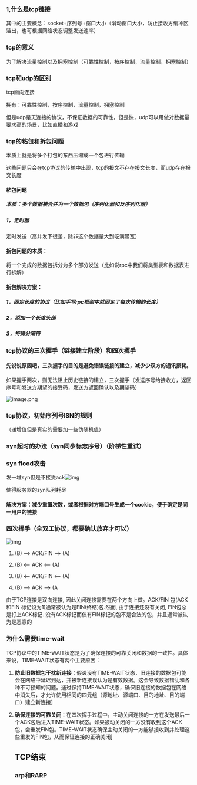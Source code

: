 ### 1,什么是tcp链接

其中的主要概念：socket+序列号+窗口大小（滑动窗口大小，防止接收方缓冲区溢出，也可根据网络状态调整发送速率）

### tcp的意义

为了解决流量控制以及拥塞控制（可靠性控制，按序控制，流量控制，拥塞控制）


### tcp和udp的区别

tcp面向连接

拥有：可靠性控制，按序控制，流量控制，拥塞控制

但是udp是无连接的协议，不保证数据的可靠性，但是快，udp可以用做对数据量要求高的场景，比如直播和游戏

### tcp的粘包和拆包问题

本质上就是将多个打包的东西压缩成一个包进行传输

这些问题只会在tcp协议的传输中出现，tcp的报文不存在报文长度，而udp存在报文长度

#### 粘包问题

##### 本质：多个数据被合并为一个数据包（序列化器和反序列化器）

##### 1，定时器

定时发送（高并发下很差，除非这个数据量大到吃满带宽）

#### 拆包问题的本质：

将一个完成的数据包拆分为多个部分发送（比如说rpc中我们将类型表和数据表进行拆解）

#### 拆包解决方案：

##### 1，固定长度的协议（比如手写rpc框架中就固定了每次传输的长度）

##### 2，添加一个长度头部

##### 3，特殊分隔符





### tcp协议的三次握手（链接建立阶段）和四次挥手

#### 先说说原因吧，三次握手的目的是避免错误链接的建立，减少少双方的通讯损耗。

如果握手两次，则无法阻止历史链接的建立，三次握手（发送序号给接收方，返回序号和发送方期望的接受码，发送方返回确认以及期望码）

![image.png](https://pic.code-nav.cn/mianshiya/question_picture/1772087337535152129/3Op5Vs3X_image_mianshiya.png)

### tcp协议，初始序列号ISN的规则

（递增值但是真实的需要加一些伪随机值）

### syn超时的办法（syn同步标志序号）（阶梯性重试）

### syn flood攻击

发一堆syn但是不接受ack![img](https://pic.code-nav.cn/mianshiya/question_picture/1772087337535152129/jBm3f6pv_8d87a3e7-9485-403f-a81c-0a55812e668b_mianshiya.png)

使得服务器的syn队列耗尽

#### 解决方案：减少重置次数，或者根据对方端口号生成一个cookie，便于确定是同一用户的链接

### 四次挥手（全双工协议，都要确认放弃才可以）

![img](https://pic.code-nav.cn/mianshiya/question_picture/1772087337535152129/VOHEPDBA_1a4be4e4-fd2a-4a90-a757-0dbbad90a633_mianshiya.png)

1. (B) --> ACK/FIN --> (A)

2. (B) <-- ACK <-- (A)

3. (B) <-- ACK/FIN <-- (A)

4. (B) --> ACK --> (A

由于TCP连接是双向连接, 因此关闭连接需要在两个方向上做。ACK/FIN 包(ACK 和FIN 标记设为1)通常被认为是FIN(终结)包.然而, 由于连接还没有关闭, FIN包总是打上ACK标记. 没有ACK标记而仅有FIN标记的包不是合法的包，并且通常被认为是恶意的

### 为什么需要time-wait

TCP协议中的TIME-WAIT状态是为了确保连接的可靠关闭和数据的一致性。具体来说，TIME-WAIT状态有两个主要原因：

1. **防止旧数据包干扰新连接**：假设没有TIME-WAIT状态，旧连接的数据包可能会在网络中延迟到达，并被新连接误认为是有效数据。这会导致数据错乱和各种不可预知的问题。通过保持TIME-WAIT状态，确保旧连接的数据包在网络中消失后，才允许使用相同的四元组（源地址、源端口、目的地址、目的端口）建立新连接]

2. **确保连接的可靠关闭**：在四次挥手过程中，主动关闭连接的一方在发送最后一个ACK包后进入TIME-WAIT状态。如果被动关闭的一方没有收到这个ACK包，会重发FIN包。TIME-WAIT状态确保主动关闭的一方能够接收到并处理这些重发的FIN包，从而保证连接的正确关闭]

   ## TCP结束

   ### arp和RARP
